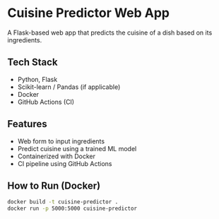 # Cuisine Predictor Web App 

A Flask-based web app that predicts the cuisine of a dish based on its ingredients.

##  Tech Stack
- Python, Flask
- Scikit-learn / Pandas (if applicable)
- Docker
- GitHub Actions (CI)

## Features
- Web form to input ingredients
- Predict cuisine using a trained ML model
- Containerized with Docker
- CI pipeline using GitHub Actions

## How to Run (Docker)
```bash
docker build -t cuisine-predictor .
docker run -p 5000:5000 cuisine-predictor
